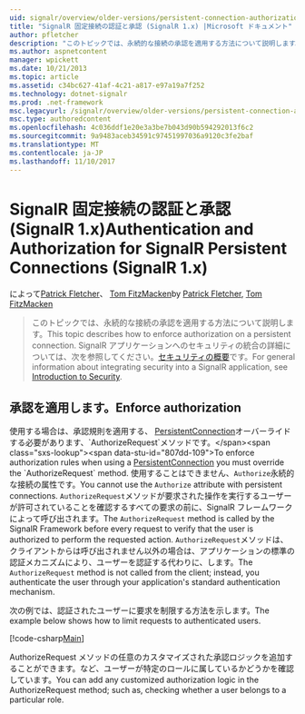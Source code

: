 ```yaml
---
uid: signalr/overview/older-versions/persistent-connection-authorization
title: "SignalR 固定接続の認証と承認 (SignalR 1.x) |Microsoft ドキュメント"
author: pfletcher
description: "このトピックでは、永続的な接続の承認を適用する方法について説明します。 概要については、SignalR アプリケーションへのセキュリティの統合しています."
ms.author: aspnetcontent
manager: wpickett
ms.date: 10/21/2013
ms.topic: article
ms.assetid: c34bc627-41af-4c21-a817-e97a19a7f252
ms.technology: dotnet-signalr
ms.prod: .net-framework
msc.legacyurl: /signalr/overview/older-versions/persistent-connection-authorization
msc.type: authoredcontent
ms.openlocfilehash: 4c036ddf1e20e3a3be7b043d90b594292013f6c2
ms.sourcegitcommit: 9a9483aceb34591c97451997036a9120c3fe2baf
ms.translationtype: MT
ms.contentlocale: ja-JP
ms.lasthandoff: 11/10/2017
---
```

<a name="authentication-and-authorization-for-signalr-persistent-connections-signalr-1x"></a><span data-ttu-id="807dd-104">SignalR 固定接続の認証と承認 (SignalR 1.x)</span><span class="sxs-lookup"><span data-stu-id="807dd-104">Authentication and Authorization for SignalR Persistent Connections (SignalR 1.x)</span></span>
====================
<span data-ttu-id="807dd-105">によって[Patrick Fletcher](https://github.com/pfletcher)、 [Tom FitzMacken](https://github.com/tfitzmac)</span><span class="sxs-lookup"><span data-stu-id="807dd-105">by [Patrick Fletcher](https://github.com/pfletcher), [Tom FitzMacken](https://github.com/tfitzmac)</span></span>

> <span data-ttu-id="807dd-106">このトピックでは、永続的な接続の承認を適用する方法について説明します。</span><span class="sxs-lookup"><span data-stu-id="807dd-106">This topic describes how to enforce authorization on a persistent connection.</span></span> <span data-ttu-id="807dd-107">SignalR アプリケーションへのセキュリティの統合の詳細については、次を参照してください。[セキュリティの概要](index.md)です。</span><span class="sxs-lookup"><span data-stu-id="807dd-107">For general information about integrating security into a SignalR application, see [Introduction to Security](index.md).</span></span>


## <a name="enforce-authorization"></a><span data-ttu-id="807dd-108">承認を適用します。</span><span class="sxs-lookup"><span data-stu-id="807dd-108">Enforce authorization</span></span>

<span data-ttu-id="807dd-109">使用する場合は、承認規則を適用する、 [PersistentConnection](https://msdn.microsoft.com/en-us/library/microsoft.aspnet.signalr.persistentconnection(v=vs.111).aspx)オーバーライドする必要があります、`AuthorizeRequest`メソッドです。</span><span class="sxs-lookup"><span data-stu-id="807dd-109">To enforce authorization rules when using a [PersistentConnection](https://msdn.microsoft.com/en-us/library/microsoft.aspnet.signalr.persistentconnection(v=vs.111).aspx) you must override the `AuthorizeRequest` method.</span></span> <span data-ttu-id="807dd-110">使用することはできません、`Authorize`永続的な接続の属性です。</span><span class="sxs-lookup"><span data-stu-id="807dd-110">You cannot use the `Authorize` attribute with persistent connections.</span></span> <span data-ttu-id="807dd-111">`AuthorizeRequest`メソッドが要求された操作を実行するユーザーが許可されていることを確認するすべての要求の前に、SignalR フレームワークによって呼び出されます。</span><span class="sxs-lookup"><span data-stu-id="807dd-111">The `AuthorizeRequest` method is called by the SignalR Framework before every request to verify that the user is authorized to perform the requested action.</span></span> <span data-ttu-id="807dd-112">`AuthorizeRequest`メソッドは、クライアントからは呼び出されません以外の場合は、アプリケーションの標準の認証メカニズムにより、ユーザーを認証する代わりに、します。</span><span class="sxs-lookup"><span data-stu-id="807dd-112">The `AuthorizeRequest` method is not called from the client; instead, you authenticate the user through your application's standard authentication mechanism.</span></span>

<span data-ttu-id="807dd-113">次の例では、認証されたユーザーに要求を制限する方法を示します。</span><span class="sxs-lookup"><span data-stu-id="807dd-113">The example below shows how to limit requests to authenticated users.</span></span>

[!code-csharp[Main](persistent-connection-authorization/samples/sample1.cs)]

<span data-ttu-id="807dd-114">AuthorizeRequest メソッドの任意のカスタマイズされた承認ロジックを追加することができます。など、ユーザーが特定のロールに属しているかどうかを確認しています。</span><span class="sxs-lookup"><span data-stu-id="807dd-114">You can add any customized authorization logic in the AuthorizeRequest method; such as, checking whether a user belongs to a particular role.</span></span>
